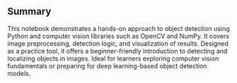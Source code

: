 ## Summary

This notebook demonstrates a hands-on approach to object detection using Python and computer vision libraries such as OpenCV and NumPy. It covers image preprocessing, detection logic, and visualization of results. Designed as a practice tool, it offers a beginner-friendly introduction to detecting and localizing objects in images. Ideal for learners exploring computer vision fundamentals or preparing for deep learning-based object detection models.

